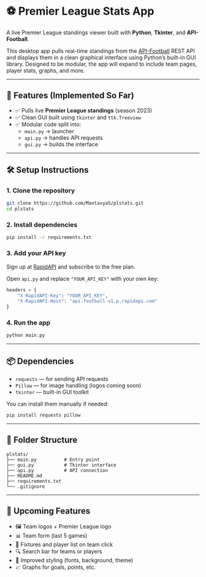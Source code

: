 # ⚽ Premier League Stats App

A live Premier League standings viewer built with **Python**, **Tkinter**, and **API-Football**.

This desktop app pulls real-time standings from the [API-Football](https://www.api-football.com/) REST API and displays them in a clean graphical interface using Python’s built-in GUI library. Designed to be modular, the app will expand to include team pages, player stats, graphs, and more.

---

## 🚀 Features (Implemented So Far)

- ✅ Pulls live **Premier League standings** (season 2023)
- ✅ Clean GUI built using `tkinter` and `ttk.Treeview`
- ✅ Modular code split into:
  - `main.py` → launcher
  - `api.py` → handles API requests
  - `gui.py` → builds the interface

---

## 🛠 Setup Instructions

### 1. Clone the repository
```bash
git clone https://github.com/MantavyaS/plstats.git
cd plstats
```

### 2. Install dependencies
```bash
pip install -r requirements.txt
```

### 3. Add your API key
Sign up at [RapidAPI](https://rapidapi.com/api-sports/api/api-football/) and subscribe to the free plan.

Open `api.py` and replace `"YOUR_API_KEY"` with your own key:
```python
headers = {
    "X-RapidAPI-Key": "YOUR_API_KEY",
    "X-RapidAPI-Host": "api-football-v1.p.rapidapi.com"
}
```

### 4. Run the app
```bash
python main.py
```

---

## 📦 Dependencies

- `requests` — for sending API requests
- `Pillow` — for image handling (logos coming soon)
- `tkinter` — built-in GUI toolkit

You can install them manually if needed:
```bash
pip install requests pillow
```

---

## 🧱 Folder Structure

```
plstats/
├── main.py          # Entry point
├── gui.py           # Tkinter interface
├── api.py           # API connection
├── README.md
├── requirements.txt
└── .gitignore
```

---

## 🧪 Upcoming Features

- 🖼 Team logos + Premier League logo
- 📊 Team form (last 5 games)
- 📅 Fixtures and player list on team click
- 🔍 Search bar for teams or players
- 🎨 Improved styling (fonts, background, theme)
- 📈 Graphs for goals, points, etc.